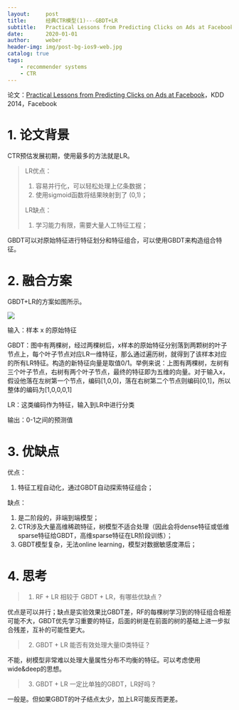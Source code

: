 ```yaml
---
layout:     post
title:      经典CTR模型(1)---GBDT+LR
subtitle:   Practical Lessons from Predicting Clicks on Ads at Facebook
date:       2020-01-01
author:     weber
header-img: img/post-bg-ios9-web.jpg
catalog: true
tags:
    - recommender systems
    - CTR
---
```

论文：[Practical Lessons from Predicting Clicks on Ads at Facebook](papers3://publication/doi/10.1145/2648584.2648589)，KDD 2014，Facebook



# 1. 论文背景

CTR预估发展初期，使用最多的方法就是LR。

> LR优点：
>
> 1. 容易并行化，可以轻松处理上亿条数据；
> 2. 使用sigmoid函数将结果映射到了 (0,1)；
>
> LR缺点：
>
> 1. 学习能力有限，需要大量人工特征工程；

GBDT可以对原始特征进行特征划分和特征组合，可以使用GBDT来构造组合特征。

# 2. 融合方案

GBDT+LR的方案如图所示。

![](https://tva1.sinaimg.cn/large/00831rSTly1gd3jr1p5vnj30uk0oc0x3.jpg)

输入：样本 x 的原始特征

GBDT：图中有两棵树，经过两棵树后，x样本的原始特征分别落到两颗树的叶子节点上，每个叶子节点对应LR一维特征，那么通过遍历树，就得到了该样本对应的所有LR特征。构造的新特征向量是取值0/1。举例来说：上图有两棵树，左树有三个叶子节点，右树有两个叶子节点，最终的特征即为五维的向量。对于输入x，假设他落在左树第一个节点，编码[1,0,0]，落在右树第二个节点则编码[0,1]，所以整体的编码为[1,0,0,0,1]

LR：这类编码作为特征，输入到LR中进行分类

输出：0-1之间的预测值

# 3. 优缺点

优点：

1. 特征工程自动化，通过GBDT自动探索特征组合；

缺点：

1. 是二阶段的，非端到端模型；
2. CTR涉及大量高维稀疏特征，树模型不适合处理（因此会将dense特征或低维sparse特征给GBDT，高维sparse特征在LR阶段训练）；
3. GBDT模型复杂，无法online learning，模型对数据敏感度滞后；

# 4. 思考

> 1. RF + LR 相较于 GBDT + LR，有哪些优缺点？

优点是可以并行；缺点是实验效果比GBDT差，RF的每棵树学习到的特征组合相差可能不大，GBDT优先学习重要的特征，后面的树是在前面的树的基础上进一步拟合残差，互补的可能性更大。

> 2. GBDT + LR 能否有效处理大量ID类特征？

不能，树模型非常难以处理大量属性分布不均衡的特征。可以考虑使用wide&deep的思想。

> 3. GBDT + LR 一定比单独的GBDT，LR好吗？

一般是。但如果GBDT的叶子结点太少，加上LR可能反而更差。